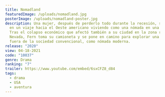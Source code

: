 ```yaml
---
title: Nomadland
featuredImage: /uploads/nomadland.jpg
posterImage: /uploads/nomadland-poster.jpg
description: Una mujer, después de perderlo todo durante la recesión, se embarca
  en un viaje hacia el Oeste americano viviendo como una nómada en una caravana.
  Tras el colapso económico que afectó también a su ciudad en la zona rural de
  Nevada, Fern toma su camioneta y se pone en camino para explorar una vida
  fuera de la sociedad convencional, como nómada moderna.
release: "2020"
view: 04-18-2021
code: "10037"
genre: Drama
ranking: "7"
trailer: https://www.youtube.com/embed/6sxCFZ8_d84
tags:
  - drama
  - USA
  - aventura
---
```

